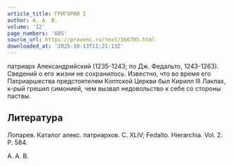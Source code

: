 ```yaml
---
article_title: ГРИГОРИЙ I
author: А. А. В.
volume: '12'
page_numbers: '605'
source_url: https://pravenc.ru/text/166705.html
downloaded_at: '2025-10-13T11:21:13Z'
---
```


патриарх Александрийский (1235-1243; по Дж. Федальто, 1243-1263). Сведений о его жизни не сохранилось. Известно, что во время его Патриаршества предстоятелем Коптской Церкви был Кирилл III Лаклах, к-рый грешил симонией, чем вызвал недовольство к себе со стороны паствы.

## Литература

Лопарев. Каталог алекс. патриархов. С. XLIV; Fedalto. Hierarchia. Vol. 2. P. 584.

А. А. В.
